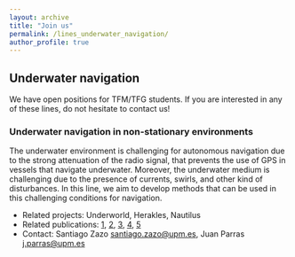 ```yaml
---
layout: archive
title: "Join us"
permalink: /lines_underwater_navigation/
author_profile: true
---
```


## Underwater navigation

We have open positions for TFM/TFG students. If you are interested in any of these lines, do not hesitate to contact us!

### Underwater navigation in non-stationary environments

The underwater environment is challenging for autonomous navigation due to the strong attenuation of the radio signal, that prevents the use of GPS in vessels that navigate underwater. Moreover, the underwater medium is challenging due to the presence of currents, swirls, and other kind of disturbances. In this line, we aim to develop methods that can be used in this challenging conditions for navigation.
* Related projects: Underworld, Herakles, Nautilus
* Related publications: [1](https://doi.org/10.3390/jmse11040710), [2](https://doi.org/10.1109/TITS.2020.3036906), [3](https://doi.org/10.3390/s21155011), [4](https://doi.org/10.1109/ICASSP39728.2021.9414937), [5](https://doi.org/10.3390/s19163530)
* Contact: Santiago Zazo [santiago.zazo@upm.es](mailto:santiago.zazo@upm.es), Juan Parras [j.parras@upm.es](mailto:j.parras@upm.es)


